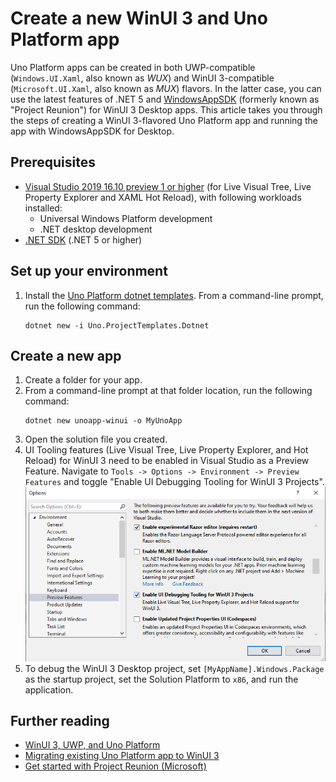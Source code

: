 # Create a new WinUI 3 and Uno Platform app

Uno Platform apps can be created in both UWP-compatible (`Windows.UI.Xaml`, also known as _WUX_) and WinUI 3-compatible (`Microsoft.UI.Xaml`, also known as _MUX_) flavors. In the latter case, you can use the latest features of .NET 5 and [WindowsAppSDK](https://docs.microsoft.com/en-us/windows/apps/windows-app-sdk/) (formerly known as "Project Reunion") for WinUI 3 Desktop apps. This article takes you through the steps of creating a WinUI 3-flavored Uno Platform app and running the app with WindowsAppSDK for Desktop.

## Prerequisites

 * [Visual Studio 2019 16.10 preview 1 or higher](https://visualstudio.microsoft.com/vs/preview/) (for Live Visual Tree, Live Property Explorer and XAML Hot Reload), with following workloads installed:
    * Universal Windows Platform development
    * .NET desktop development
 * [.NET SDK](https://docs.microsoft.com/en-us/dotnet/core/install/windows) (.NET 5 or higher)

## Set up your environment

1. Install the [Uno Platform dotnet templates](get-started-dotnet-new.md). From a command-line prompt, run the following command:
    ```shell
    dotnet new -i Uno.ProjectTemplates.Dotnet
    ```

## Create a new app

1. Create a folder for your app.
2. From a command-line prompt at that folder location, run the following command:
    ```shell
    dotnet new unoapp-winui -o MyUnoApp
    ```
3. Open the solution file you created.
4. UI Tooling features (Live Visual Tree, Live Property Explorer, and Hot Reload) for WinUI 3 need to be enabled in Visual Studio as a Preview Feature. Navigate to `Tools -> Options -> Environment -> Preview Features` and toggle "Enable UI Debugging Tooling for WinUI 3 Projects".
    ![Preview Feature screenshot](Assets/preview-feature-winui-3-tooling.png)
5. To debug the WinUI 3 Desktop project, set `[MyAppName].Windows.Package` as the startup project, set the Solution Platform to `x86`, and run the application.

## Further reading

 * [WinUI 3, UWP, and Uno Platform](uwp-vs-winui3.md)
 * [Migrating existing Uno Platform app to WinUI 3](updating-to-winui3.md)
 * [Get started with Project Reunion (Microsoft)](https://docs.microsoft.com/en-us/windows/apps/project-reunion/get-started-with-project-reunion)
